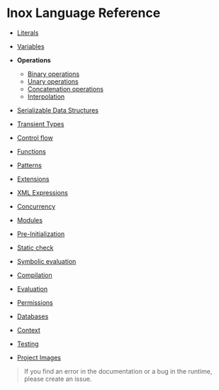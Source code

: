 # Inox Language Reference

- [Literals](./literals.md)

- [Variables](./variables.md)

- **Operations**
  - [Binary operations](./binary-operations.md)
  - [Unary operations](./unary-operations)
  - [Concatenation operations](./concatenation-operations.md)
  - [Interpolation](./interpolations.md)

- [Serializable Data Structures](./serializable-data-structures.md)

- [Transient Types](./transient-types.md)

- [Control flow](./control-flow.md)

- [Functions](./functions.md)
 
- [Patterns](./patterns.md)

- [Extensions](./extensions.md)

- [XML Expressions](./xml-expressions.md)

- [Concurrency](./concurrency.md)

- [Modules](./modules.md)

- [Pre-Initialization](./pre-initialization.md)

- [Static check](./static-check.md)

- [Symbolic evaluation](./symbolic-evaluation.md)

- [Compilation](./compilation.md)

- [Evaluation](./evaluation.md)

- [Permissions](./permissions.md)

- [Databases](./databases.md)

- [Context](./context.md)

- [Testing](./testing.md)

- [Project Images](./project-images.md)


> If you find an error in the documentation or a bug in the runtime, please
> create an issue.

